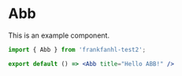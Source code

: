 # Abb

This is an example component.

```jsx
import { Abb } from 'frankfanhl-test2';

export default () => <Abb title="Hello ABB!" />
```
